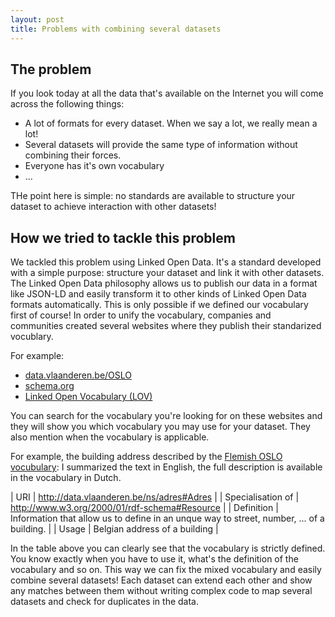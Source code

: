 ```yaml
---
layout: post
title: Problems with combining several datasets 
---
```


## The problem

If you look today at all the data that's available on the Internet you will come across the following things:

- A lot of formats for every dataset. When we say a lot, we really mean a lot!
- Several datasets will provide the same type of information without combining their forces.
- Everyone has it's own vocabulary
-  ...

THe point here is simple: no standards are available to structure your dataset to achieve interaction with other datasets!

## How we tried to tackle this problem

We tackled this problem using Linked Open Data. It's a standard developed with a simple purpose: structure your dataset and link it with other datasets.
The Linked Open Data philosophy allows us to publish our data in a format like JSON-LD and easily transform it to other kinds of Linked Open Data formats automatically.
This is only possible if we defined our vocabulary first of course! In order to unify the vocabulary, companies and communities created several websites where they publish their standarized vocublary.

For example:

- [data.vlaanderen.be/OSLO](https://data.vlaanderen.be/ns)
- [schema.org](https://schema.org)
- [Linked Open Vocabulary (LOV)](http://lov.okfn.org/dataset/lov)

You can search for the vocabulary you're looking for on these websites and they will show you which vocabulary you may use for your dataset. They also mention when the vocabulary is applicable.

For example, the building address described by the [Flemish OSLO vocubulary](https://data.vlaanderen.be/ns/adres):
I summarized the text in English, the full description is available in the vocabulary in Dutch.

|       URI         | http://data.vlaanderen.be/ns/adres#Adres                                                  |
| Specialisation of | http://www.w3.org/2000/01/rdf-schema#Resource                                             |
|    Definition     | Information that allow us to define in an unque way to street, number, ... of a building. | 
|      Usage        | Belgian address of a building								|

In the table above you can clearly see that the vocabulary is strictly defined. You know exactly when you have to use it, what's the definition of the vocabulary and so on.
This way we can fix the mixed vocabulary and easily combine several datasets! Each dataset can extend each other and show any matches between them without writing complex code to map several datasets and check for duplicates in the data.

